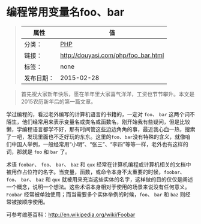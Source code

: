 # 编程常用变量名foo、bar

>|  属性  |  值  |
>| ----- | ----- |
>| 分类： | [PHP](http://douyasi.com/category/php/) |
>| 链接： | http://douyasi.com/php/foo_bar.html |
>| 标签： | none |
>| 发布日期： | 2015-02-28 |

>    首先祝大家新年快乐，愿在羊年里大家喜气洋洋，工资也节节攀升。本文是2015农历新年后的第一篇文章。

学过编程的，看过老外编写的计算机语言的书籍的，一定对 `foo`、 `bar` 这两个词不陌生，他们经常用来表示变量名或类名或函数名，刚开始我有些疑问，但是比较懒，学编程语言都学不好，那有时间管这些边边角角的事，最近我心血一热，搜索了一吧，发现里面也不乏好玩的东东。这里的`foo`、`bar`没有特殊的含义，就像咱们中国人举例，一般经常用“小明”、“张三”、“李四”等等一样，老外也有这样的词，那就是 `foo` 和 `bar` 了。

术语 `foobar`、 `foo`、 `bar`、 `baz` 和 `qux` 经常在计算机编程或计算机相关的文档中被用作占位符的名字。当变量，函数，或命令本身不太重要的时候，`foobar`、 `foo`、 `bar`、 `baz` 和 `qux` 就被用来充当这些实体的名字，这样做的目的仅仅是阐述一个概念，说明一个想法。这些术语本身相对于使用的场景来说没有任何意义。`Foobar` 经常被单独使用；而当需要多个实体举例的时候，`foo`、 `bar` 和 `baz` 则经常被按顺序使用。

可参考维基百科：http://en.wikipedia.org/wiki/Foobar